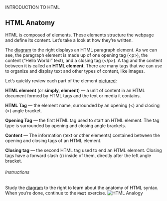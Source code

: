 <span>INTRODUCTION TO HTML</span>
<h2>HTML Anatomy</h2>
HTML is composed of elements. These elements structure the webpage and define its content. Let’s take a look at how they’re written.

The <a href='https://s3.amazonaws.com/codecademy-content/courses/learn-html/elements-and-structure/html+lesson+image.svg'>diagram</a> to the right  displays an HTML paragraph element. As we can see, the paragraph element is made up of one opening tag (&lt;p&gt;), the content (“Hello World!” text), and a closing tag (&lt;/p&gt;). A tag and the content between it is called an <strong>HTML element</strong>. There are many tags that we can use to organize and display text and other types of content, like images.

Let’s quickly review each part of the element <a href='https://s3.amazonaws.com/codecademy-content/courses/learn-html/elements-and-structure/html+lesson+image.svg'>pictured</a>:

<b>HTML element</b> (or <b>simply, element</b>) — a unit of content in an HTML document formed by HTML tags and the text or media it contains.

<b>HTML Tag</b> — the element name, surrounded by an opening (&lt;) and closing (&gt;) angle bracket.

<b>Opening Tag</b> — the first HTML tag used to start an HTML element. The tag type is surrounded by opening and closing angle brackets.

<b>Content</b> — The information (text or other elements) contained between the opening and closing tags of an HTML element.

<b>Closing tag</b> — the second HTML tag used to end an HTML element. Closing tags have a forward slash (/) inside of them, directly after the left angle bracket.

<h6>Instructions</h6>
Study the <a href='https://s3.amazonaws.com/codecademy-content/courses/learn-html/elements-and-structure/html+lesson+image.svg'>diagram</a> to the right to learn about the anatomy of HTML syntax. When you’re done, continue to the <code><b>Next</b></code> exercise. 

<img src="https://s3.amazonaws.com/codecademy-content/courses/learn-html/elements-and-structure/html+lesson+image.svg" alt="HTML Analogy">
